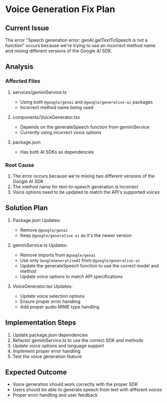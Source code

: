 # Voice Generation Fix Plan

## Current Issue
The error "Speech generation error: genAI.getTextToSpeech is not a function" occurs because we're trying to use an incorrect method name and mixing different versions of the Google AI SDK.

## Analysis

### Affected Files
1. services/geminiService.ts
   - Using both `@google/genai` and `@google/generative-ai` packages
   - Incorrect method name being used

2. components/VoiceGenerator.tsx
   - Depends on the generateSpeech function from geminiService
   - Currently using incorrect voice options

3. package.json
   - Has both AI SDKs as dependencies

### Root Cause
1. The error occurs because we're mixing two different versions of the Google AI SDK
2. The method name for text-to-speech generation is incorrect
3. Voice options need to be updated to match the API's supported voices

## Solution Plan

1. Package.json Updates:
   - Remove `@google/genai`
   - Keep `@google/generative-ai` as it's the newer version

2. geminiService.ts Updates:
   - Remove imports from `@google/genai`
   - Use only `GoogleGenerativeAI` from `@google/generative-ai`
   - Update the generateSpeech function to use the correct model and method
   - Update voice options to match API specifications

3. VoiceGenerator.tsx Updates:
   - Update voice selection options
   - Ensure proper error handling
   - Add proper audio MIME type handling

## Implementation Steps

1. Update package.json dependencies
2. Refactor geminiService.ts to use the correct SDK and methods
3. Update voice options and language support
4. Implement proper error handling
5. Test the voice generation feature

## Expected Outcome
- Voice generation should work correctly with the proper SDK
- Users should be able to generate speech from text with different voices
- Proper error handling and user feedback